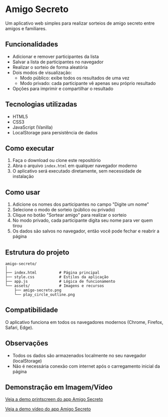 # Amigo Secreto

Um aplicativo web simples para realizar sorteios de amigo secreto entre amigos e familiares.

## Funcionalidades

- Adicionar e remover participantes da lista
- Salvar a lista de participantes no navegador
- Realizar o sorteio de forma aleatória
- Dois modos de visualização:
  - Modo público: exibe todos os resultados de uma vez
  - Modo privado: cada participante vê apenas seu próprio resultado
- Opções para imprimir e compartilhar o resultado

## Tecnologias utilizadas

- HTML5
- CSS3
- JavaScript (Vanilla)
- LocalStorage para persistência de dados

## Como executar

1. Faça o download ou clone este repositório
2. Abra o arquivo `index.html` em qualquer navegador moderno
3. O aplicativo será executado diretamente, sem necessidade de instalação

## Como usar

1. Adicione os nomes dos participantes no campo "Digite um nome"
2. Selecione o modo de sorteio (público ou privado)
3. Clique no botão "Sortear amigo" para realizar o sorteio
4. No modo privado, cada participante digita seu nome para ver quem tirou
5. Os dados são salvos no navegador, então você pode fechar e reabrir a página

## Estrutura do projeto

```
amigo-secreto/
│
├── index.html          # Página principal
├── style.css           # Estilos da aplicação
├── app.js              # Lógica de funcionamento
└── assets/             # Imagens e recursos
    ├── amigo-secreto.png
    └── play_circle_outline.png
```

## Compatibilidade

O aplicativo funciona em todos os navegadores modernos (Chrome, Firefox, Safari, Edge).

## Observações

- Todos os dados são armazenados localmente no seu navegador (localStorage)
- Não é necessária conexão com internet após o carregamento inicial da página

## Demonstração em Imagem/Vídeo

[Veja a demo printscreen do app Amigo Secreto](https://ibb.co/4wz163Tp)

[Veja a demo vídeo do app Amigo Secreto](https://youtu.be/OAF2qWaNtE8)

